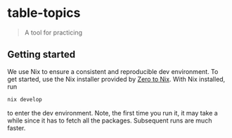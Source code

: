 # table-topics

> A tool for practicing 

## Getting started

We use Nix to ensure a consistent and reproducible dev environment. To get started, use the Nix installer provided by [Zero to Nix](https://zero-to-nix.com/start/install#up).
With Nix installed, run
```sh
nix develop
```
to enter the dev environment. Note, the first time you run it, it may take a while since it has to fetch all the packages. Subsequent runs are much faster.